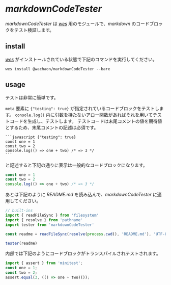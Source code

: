 # *markdownCodeTester*

*markdownCodeTester* は [*wes*](https://github.com/wachaon/wes) 用のモジュールで、*markdown* のコードブロックをテスト検証します。

## install
[*wes*](https://github.com/wachaon/wes) がインストールされている状態で下記のコマンドを実行してください。

```bin
wes install @wachaon/markdownCodeTester --bare
```

## usage
テストは非常に簡単です。

`meta` 要素に `{"testing": true}` が指定されているコードブロックをテストします。
`console.log()` 内に引数を持たないアロー関数があればそれを用いてテストコードを生成し、テストします。
テストコードは末尾コメントの値を期待値とするため、末尾コメントの記述は必須です。

````
```javascript {"testing": true}
const one = 1
const two = 2
console.log(() => one + two) /* => 3 */
```
````
と記述すると下記の通りに表示は一般的なコードブロックになります。

```javascript {"testing": true}
const one = 1
const two = 2
console.log(() => one + two) /* => 3 */
```
あとは下記のように *README.md* を読み込んで、*markdownCodeTester* に適用してください。

```javascript
// built-ins
import { readFileSync } from 'filesystem'
import { resolve } from 'pathname'
import tester from 'markdownCodeTester'

const readme = readFileSync(resolve(process.cwd(), 'README.md'), 'UTF-8')

tester(readme)
```
内部では下記のようにコードブロックがトランスパイルされテストされます。

```javascript
import { assert } from 'minitest';
const one = 1;
const two = 2;
assert.equal(3, (() => one + two)());
```
